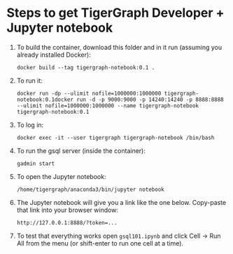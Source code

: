 Steps to get TigerGraph Developer + Jupyter notebook 
=================

1. To build the container, download this folder and in it run (assuming you already installed Docker):

   `docker build --tag tigergraph-notebook:0.1 .`
   
2. To run it:

   `docker run -dp --ulimit nofile=1000000:1000000 tigergraph-notebook:0.1docker run -d -p 9000:9000 -p 14240:14240 -p 8888:8888 --ulimit nofile=1000000:1000000 --name tigergraph-notebook tigergraph-notebook:0.1`
   
3. To log in:

   `docker exec -it --user tigergraph tigergraph-notebook /bin/bash`
   
4. To run the gsql server (inside the container):

   `gadmin start`
   
5. To open the Jupyter notebook:

   `/home/tigergraph/anaconda3/bin/jupyter notebook`
   
6. The Jupyter notebook will give you a link like the one below. Copy-paste that link into your browser window:

   `http://127.0.0.1:8888/?token=...`

7. To test that everything works open `gsql101.ipynb` and click Cell -> Run All from the menu (or shift-enter to run one cell at a time).  
   
